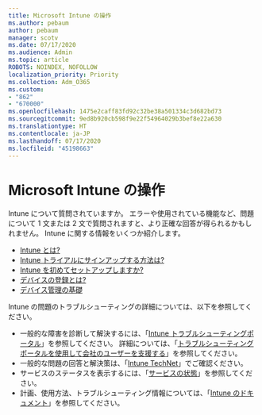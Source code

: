 ```yaml
---
title: Microsoft Intune の操作
ms.author: pebaum
author: pebaum
manager: scotv
ms.date: 07/17/2020
ms.audience: Admin
ms.topic: article
ROBOTS: NOINDEX, NOFOLLOW
localization_priority: Priority
ms.collection: Adm_O365
ms.custom:
- "862"
- "670000"
ms.openlocfilehash: 1475e2caff83fd92c32be38a501334c3d682bd73
ms.sourcegitcommit: 9ed8b920cb598f9e22f54964029b3bef8e22a630
ms.translationtype: HT
ms.contentlocale: ja-JP
ms.lasthandoff: 07/17/2020
ms.locfileid: "45198663"
---
```

# <a name="working-with-microsoft-intune"></a>Microsoft Intune の操作

Intune について質問されていますか。 エラーや使用されている機能など、問題について 1 文または 2 文で質問されますと、より正確な回答が得られるかもしれません。 Intune に関する情報をいくつか紹介します。

- [Intune とは?](https://docs.microsoft.com/intune/what-is-intune)
- [Intune トライアルにサインアップする方法は?](https://docs.microsoft.com/intune/free-trial-sign-up)
- [Intune を初めてセットアップしますか?](https://docs.microsoft.com/intune/setup-steps)
- [デバイスの登録とは?](https://docs.microsoft.com/intune/device-enrollment)
- [デバイス管理の基礎](https://docs.microsoft.com/mem/intune/fundamentals/)

Intune の問題のトラブルシューティングの詳細については、以下を参照してください。

- 一般的な障害を診断して解決するには、「[Intune トラブルシューティングポータル](https://aka.ms/intunetroubleshooting)」を参照してください。 詳細については、「[トラブルシューティングポータルを使用して会社のユーザーを支援する](https://docs.microsoft.com/intune/help-desk-operators)」を参照してください。
- 一般的な問題の回答と解決策は、「[Intune TechNet](https://aka.ms/intuneforums)」でご確認ください。
- サービスのステータスを表示するには、「[サービスの状態](https://portal.office.com/AdminPortal/Home#/servicehealth)」を参照してください。
- 計画、使用方法、トラブルシューティング情報については、「[Intune のドキュメント](https://docs.microsoft.com/intune/)」を参照してください。